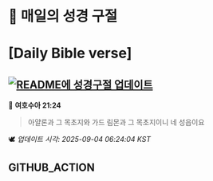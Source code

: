 # 🙏 매일의 성경 구절
# [Daily Bible verse]
## [![README에 성경구절 업데이트](https://github.com/DONGSUKA/first_test/actions/workflows/update-readme-bible.yml/badge.svg)](https://github.com/DONGSUKA/first_test/actions/workflows/update-readme-bible.yml)
<!-- START_BIBLE_VERSE -->
📖 **여호수아 21:24**
> 아얄론과 그 목초지와 가드 림몬과 그 목초지이니 네 성읍이요

🕊️ _업데이트 시각: 2025-09-04 06:24:04 KST_
  <!-- END_BIBLE_VERSE -->
## GITHUB_ACTION
